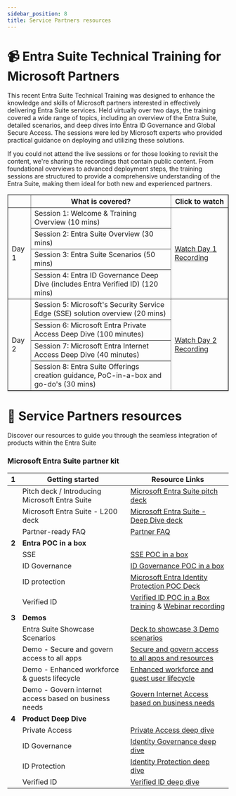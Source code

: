 ```yaml
---
sidebar_position: 8
title: Service Partners resources
---
```


# 📹 Entra Suite Technical Training for Microsoft Partners

This recent Entra Suite Technical Training was designed to enhance the knowledge and skills of Microsoft partners interested in effectively delivering Entra Suite services. Held virtually over two days, the training covered a wide range of topics, including an overview of the Entra Suite, detailed scenarios, and deep dives into Entra ID Governance and Global Secure Access. The sessions were led by Microsoft experts who provided practical guidance on deploying and utilizing these solutions.

If you could not attend the live sessions or for those looking to revisit the content, we're sharing the recordings that contain public content. From foundational overviews to advanced deployment steps, the training sessions are structured to provide a comprehensive understanding of the Entra Suite, making them ideal for both new and experienced partners.

<table border="1">
  <tr>
    <th></th>
    <th>What is covered?</th>
    <th>Click to watch</th>
  </tr>
  <tr>
    <td rowspan="4">Day 1</td>
    <td>Session 1: Welcome & Training Overview (10 mins)</td>
    <td rowspan="4"><a href="https://aka.ms/EntraSuitePartnerTechnicalTrainingDay1">Watch Day 1 Recording</a></td>
  </tr>
  <tr>
    <td>Session 2: Entra Suite Overview (30 mins)</td>
  </tr>
  <tr>
    <td>Session 3: Entra Suite Scenarios (50 mins)</td>
  </tr>
  <tr>
    <td>Session 4: Entra ID Governance Deep Dive (includes Entra Verified ID) (120 mins)</td>
  </tr>
  <tr>
    <td rowspan="4">Day 2</td>
    <td>Session 5: Microsoft's Security Service Edge (SSE) solution overview (20 mins)</td>
    <td rowspan="4"><a href="https://aka.ms/EntraSuitePartnerTechnicalTrainingDay2">Watch Day 2 Recording</a></td>
  </tr>
  <tr>
    <td>Session 6: Microsoft Entra Private Access Deep Dive (100 minutes)</td>
  </tr>
  <tr>
    <td>Session 7: Microsoft Entra Internet Access Deep Dive (40 minutes)</td>
  </tr>
  <tr>
    <td>Session 8: Entra Suite Offerings creation guidance, PoC-in-a-box and go-do's (30 mins)</td>
  </tr>
</table>


# 🤝 Service Partners resources

Discover our resources to guide you through the seamless integration of products within the Entra Suite

### Microsoft Entra Suite partner kit

| **1** | **Getting started**                        | **Resource Links** |
|---|------------------------------------------------|--------------------|
|   | Pitch deck / Introducing Microsoft Entra Suite | [Microsoft Entra Suite pitch deck](https://livesend.microsoft.com/i/H2hvHYolpt9tohTvCXlMsc___ICFSohdoskrRXvkV5N5xyrbr9ostp1wSRSnwJZascvN481C___P86RyEkT6eH6QhPLUSSIGNyxIhlKVpJyNE7Tm4vaxT7jHVPLUSSIGNbnjIaQJzgecLUSrv___)   |
|   | Microsoft Entra Suite - L200 deck              | [Microsoft Entra Suite - Deep Dive deck](https://livesend.microsoft.com/i/H2hvHYolpt9tohTvCXlMsc___ICFSohdoskrRXvkV5N5wFsPBqBewI25fQ64hIEVQ1YxtqbZ___POTXG9Cr9HI58HXtwzl___lckpPI46ntO___g9J59ldfgx30MVX52yYPiUBSl)   |
|   | Partner-ready FAQ                              |  [Partner FAQ](https://livesend.microsoft.com/i/H2hvHYolpt9tohTvCXlMsc___ICFSohdoskrRXvkV5N5yKbwyauBfKIcVZ___IPLUSSIGNUjG95C___isWRetDXl6k7AMKObSl3UX8en77igRHuenqU0nkMCkKO2f0SjfW07yYLL0dJ5Q)       |
| **2** | **Entra POC in a box**                     |                |
|   | SSE                                            | [SSE POC in a box](https://microsoft.github.io/GlobalSecureAccess/)                              |
|   | ID Governance                                  | [ID Governance POC in a box](https://microsoft.github.io/EntraIDGovernance-Training/)                             |
|   | ID protection                                  | [Microsoft Entra Identity Protection POC Deck](../Assets/Entra_Suite_Microsoft_Identity_Protection_POC_in_a_Box.pptx)              |
|   | Verified ID                                    | [Verified ID POC in a Box training](../Assets/Entra_VID_PoC_box_April%202025_External_Training.pptx) & [Webinar recording](https://www.linkedin.com/events/7307805628092100609/comments/)            |
| **3** | **Demos**                                  |                |
|   | Entra Suite Showcase Scenarios                 | [Deck to showcase 3 Demo scenarios](https://livesend.microsoft.com/i/H2hvHYolpt9tohTvCXlMsc___ICFSohdoskrRXvkV5N5wf___oBYH688qA96LaBeoBKNM7Vn5F7fIVLrS47pqBPRHYoEsXCXl11O5NndFTkbxx___rBWqmSHfjx4DSZPLUSSIGNZvk3bs)         |
|   | Demo - Secure and govern access to all apps    | [Secure and govern access to all apps and resources](https://aka.ms/EntraSuiteDemo1)               |
|   | Demo - Enhanced workforce & guests lifecycle   | [Enhanced workforce and guest user lifecycle](https://aka.ms/EntraSuiteDemo2)               |
|   | Demo - Govern internet access based on business needs    | [Govern Internet Access based on business needs](https://aka.ms/EntraSuiteDemo3)               |
| **4** | **Product Deep Dive**                      |                |
|   | Private Access                                 | [Private Access deep dive](https://livesend.microsoft.com/i/H2hvHYolpt9tohTvCXlMsc___ICFSohdoskrRXvkV5N5zM1O5ALJDaZbQtCaLbEkogpKyAGr0tg4kz27MAUW4JBLFYlyOo45nAAABHhsvx6ycpkq4jwVbBOIJ4d3TPLUSSIGNJ9Sj)         | 
|   | ID Governance                                  | [Identity Governance deep dive](https://livesend.microsoft.com/i/H2hvHYolpt9tohTvCXlMsc___ICFSohdoskrRXvkV5N5y7yZM___bEjazfIPLUSSIGN4___VAJC6zPdRS3FPLUSSIGN1lQNrt0FPLMW2G___iWd8vXbBWDViDPLUSSIGNNy5FkOkfJ8EdMxpl1w2VOUwmHXm5)                |
|   | ID Protection                                  |   [Identity Protection deep dive](https://learn.microsoft.com/en-us/entra/id-protection/overview-identity-protection)              |
|   | Verified ID                                 |   [Verified ID deep dive](https://livesend.microsoft.com/i/tRmxS1jiNEUTSbmDCfUoBkf8fEUmCbSkcSKYu2J144kFmk8ZonVMjAMDrSoz0gmaVOZvE1EMmQ___nXnxC6mwkgGtFELaHW9CVVtBD5z39DYPLUSSIGNrVPLUSSIGNRUo2TQU2vZtxDx0UCG)              |
